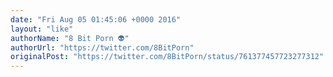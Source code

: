```yaml
---
date: "Fri Aug 05 01:45:06 +0000 2016"
layout: "like"
authorName: "8 Bit Porn 👽"
authorUrl: "https://twitter.com/8BitPorn"
originalPost: "https://twitter.com/8BitPorn/status/761377457723277312"
---
```

